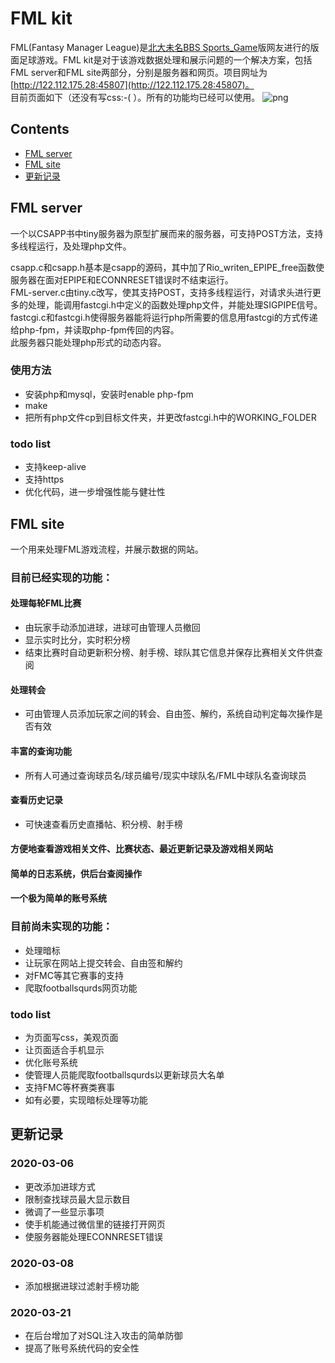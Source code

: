 # FML kit

FML(Fantasy Manager League)是[北大未名BBS Sports_Game](https://bbs.pku.edu.cn/v2/thread.php?bid=519&mode=topic)版网友进行的版面足球游戏。FML kit是对于该游戏数据处理和展示问题的一个解决方案，包括FML server和FML site两部分，分别是服务器和网页。项目网址为[http://122.112.175.28:45807](http://122.112.175.28:45807)。  
目前页面如下（还没有写css:-( ）。所有的功能均已经可以使用。
![png](https://github.com/twa-pku/FML/blob/master/FML-site/site.PNG)  

## Contents

- [FML server](#FML-server)
- [FML site](#FML-site)
- [更新记录](#更新记录)

## FML server
一个以CSAPP书中tiny服务器为原型扩展而来的服务器，可支持POST方法，支持多线程运行，及处理php文件。  

csapp.c和csapp.h基本是csapp的源码，其中加了Rio_writen_EPIPE_free函数使服务器在面对EPIPE和ECONNRESET错误时不结束运行。  
FML-server.c由tiny.c改写，使其支持POST，支持多线程运行，对请求头进行更多的处理，能调用fastcgi.h中定义的函数处理php文件，并能处理SIGPIPE信号。  
fastcgi.c和fastcgi.h使得服务器能将运行php所需要的信息用fastcgi的方式传递给php-fpm，并读取php-fpm传回的内容。  
此服务器只能处理php形式的动态内容。  

### 使用方法
- 安装php和mysql，安装时enable php-fpm  
- make  
- 把所有php文件cp到目标文件夹，并更改fastcgi.h中的WORKING_FOLDER  

### todo list  
- 支持keep-alive  
- 支持https  
- 优化代码，进一步增强性能与健壮性  

## FML site
一个用来处理FML游戏流程，并展示数据的网站。  

### 目前已经实现的功能：  
#### 处理每轮FML比赛  
- 由玩家手动添加进球，进球可由管理人员撤回  
- 显示实时比分，实时积分榜  
- 结束比赛时自动更新积分榜、射手榜、球队其它信息并保存比赛相关文件供查阅  
#### 处理转会
- 可由管理人员添加玩家之间的转会、自由签、解约，系统自动判定每次操作是否有效  
#### 丰富的查询功能  
- 所有人可通过查询球员名/球员编号/现实中球队名/FML中球队名查询球员
#### 查看历史记录
- 可快速查看历史直播帖、积分榜、射手榜  
#### 方便地查看游戏相关文件、比赛状态、最近更新记录及游戏相关网站  
#### 简单的日志系统，供后台查阅操作  
#### 一个极为简单的账号系统  

### 目前尚未实现的功能：  
- 处理暗标  
- 让玩家在网站上提交转会、自由签和解约  
- 对FMC等其它赛事的支持  
- 爬取footballsqurds网页功能  

### todo list
- 为页面写css，美观页面  
- 让页面适合手机显示  
- 优化账号系统  
- 使管理人员能爬取footballsqurds以更新球员大名单  
- 支持FMC等杯赛类赛事  
- 如有必要，实现暗标处理等功能  

## 更新记录

### 2020-03-06
- 更改添加进球方式  
- 限制查找球员最大显示数目  
- 微调了一些显示事项  
- 使手机能通过微信里的链接打开网页  
- 使服务器能处理ECONNRESET错误  

### 2020-03-08
- 添加根据进球过滤射手榜功能  

### 2020-03-21
- 在后台增加了对SQL注入攻击的简单防御  
- 提高了账号系统代码的安全性  
